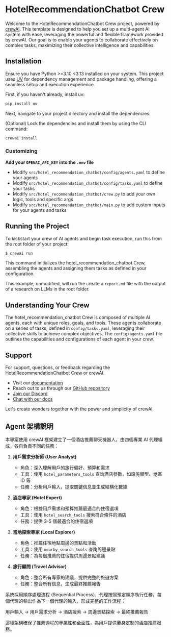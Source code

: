 # HotelRecommendationChatbot Crew

Welcome to the HotelRecommendationChatbot Crew project, powered by [crewAI](https://crewai.com). This template is designed to help you set up a multi-agent AI system with ease, leveraging the powerful and flexible framework provided by crewAI. Our goal is to enable your agents to collaborate effectively on complex tasks, maximizing their collective intelligence and capabilities.

## Installation

Ensure you have Python >=3.10 <3.13 installed on your system. This project uses [UV](https://docs.astral.sh/uv/) for dependency management and package handling, offering a seamless setup and execution experience.

First, if you haven't already, install uv:

```bash
pip install uv
```

Next, navigate to your project directory and install the dependencies:

(Optional) Lock the dependencies and install them by using the CLI command:
```bash
crewai install
```
### Customizing

**Add your `OPENAI_API_KEY` into the `.env` file**

- Modify `src/hotel_recommendation_chatbot/config/agents.yaml` to define your agents
- Modify `src/hotel_recommendation_chatbot/config/tasks.yaml` to define your tasks
- Modify `src/hotel_recommendation_chatbot/crew.py` to add your own logic, tools and specific args
- Modify `src/hotel_recommendation_chatbot/main.py` to add custom inputs for your agents and tasks

## Running the Project

To kickstart your crew of AI agents and begin task execution, run this from the root folder of your project:

```bash
$ crewai run
```

This command initializes the hotel_recommendation_chatbot Crew, assembling the agents and assigning them tasks as defined in your configuration.

This example, unmodified, will run the create a `report.md` file with the output of a research on LLMs in the root folder.

## Understanding Your Crew

The hotel_recommendation_chatbot Crew is composed of multiple AI agents, each with unique roles, goals, and tools. These agents collaborate on a series of tasks, defined in `config/tasks.yaml`, leveraging their collective skills to achieve complex objectives. The `config/agents.yaml` file outlines the capabilities and configurations of each agent in your crew.

## Support

For support, questions, or feedback regarding the HotelRecommendationChatbot Crew or crewAI.
- Visit our [documentation](https://docs.crewai.com)
- Reach out to us through our [GitHub repository](https://github.com/joaomdmoura/crewai)
- [Join our Discord](https://discord.com/invite/X4JWnZnxPb)
- [Chat with our docs](https://chatg.pt/DWjSBZn)

Let's create wonders together with the power and simplicity of crewAI.

## Agent 架構說明

本專案使用 crewAI 框架建立了一個酒店推薦聊天機器人，由四個專業 AI 代理組成，各自負責不同的任務：

1. **用戶需求分析師 (User Analyst)**
   - 角色：深入理解用戶的旅行偏好、預算和需求
   - 工具：使用 `hotel_parameters_tools` 查詢酒店參數，如設施類型、地區 ID 等
   - 任務：分析用戶輸入，提取關鍵信息並生成結構化數據

2. **酒店專家 (Hotel Expert)**
   - 角色：根據用戶需求和預算推薦最適合的住宿選項
   - 工具：使用 `hotel_search_tools` 搜索符合條件的酒店
   - 任務：提供 3-5 個最適合的住宿選項

3. **當地探索專家 (Local Explorer)**
   - 角色：推薦住宿地點周邊的景點和活動
   - 工具：使用 `nearby_search_tools` 查詢周邊景點
   - 任務：為每個推薦的住宿提供周邊景點建議

4. **旅行顧問 (Travel Advisor)**
   - 角色：整合所有專家的建議，提供完整的旅遊方案
   - 任務：整合所有信息，生成最終推薦報告

系統採用順序處理流程 (Sequential Process)，代理按照預定順序執行任務，每個代理的輸出作為下一個代理的輸入，形成完整的工作流程：

用戶輸入 → 用戶需求分析 → 酒店搜索 → 周邊景點探索 → 最終推薦報告

這種架構確保了推薦過程的專業性和全面性，為用戶提供量身定制的酒店推薦服務。
